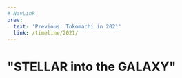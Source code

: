 ```yaml
---
# NavLink
prev:
  text: 'Previous: Tokomachi in 2021'
  link: /timeline/2021/
---
```


# "STELLAR into the GALAXY"
